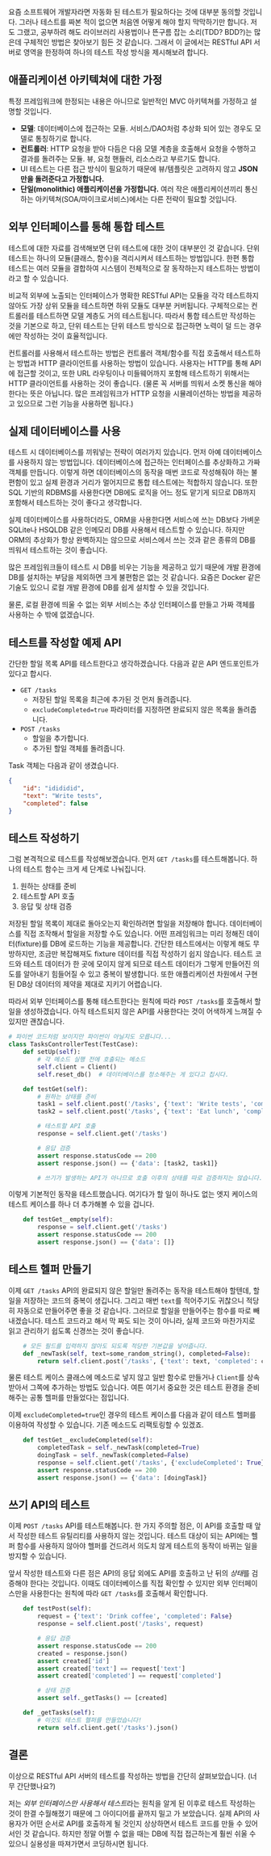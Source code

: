 요즘 소프트웨어 개발자라면 자동화 된 테스트가 필요하다는 것에 대부분 동의할 것입니다. 그러나 테스트를 짜본 적이 없으면 처음엔 어떻게 해야 할지 막막하기만 합니다. 저도 그랬고, 공부하려 해도 라이브러리 사용법이나 뜬구름 잡는 소리(TDD? BDD?)는 많은데 구체적인 방법은 찾아보기 힘든 것 같습니다. 그래서 이 글에서는 RESTful API 서버로 영역을 한정하여 하나의 테스트 작성 방식을 제시해보려 합니다.


## 애플리케이션 아키텍쳐에 대한 가정

특정 프레임워크에 한정되는 내용은 아니므로 일반적인 MVC 아키텍쳐를 가정하고 설명할 것입니다.

* **모델**: 데이터베이스에 접근하는 모듈. 서비스/DAO처럼 추상화 되어 있는 경우도 모델로 통칭하기로 합니다.
* **컨트롤러**: HTTP 요청을 받아 다듬은 다음 모델 계층을 호출해서 요청을 수행하고 결과를 돌려주는 모듈. 뷰, 요청 핸들러, 리소스라고 부르기도 합니다.
* UI 테스트는 다른 접근 방식이 필요하기 때문에 뷰/템플릿은 고려하지 않고 **JSON만을 돌려준다고 가정합니다.**
* **단일(monolithic) 애플리케이션을 가정합니다.** 여러 작은 애플리케이션끼리 통신하는 아키텍쳐(SOA/마이크로서비스)에서는 다른 전략이 필요할 것입니다.


## 외부 인터페이스를 통해 통합 테스트

테스트에 대한 자료를 검색해보면 단위 테스트에 대한 것이 대부분인 것 같습니다. 단위 테스트는 하나의 모듈(클래스, 함수)을 격리시켜서 테스트하는 방법입니다. 한편 통합 테스트는 여러 모듈을 결합하여 시스템이 전체적으로 잘 동작하는지 테스트하는 방법이라고 할 수 있습니다.

비교적 외부에 노출되는 인터페이스가 명확한 RESTful API는 모듈을 각각 테스트하지 않아도 가장 상위 모듈을 테스트하면 하위 모듈도 대부분 커버됩니다. 구체적으로는 컨트롤러를 테스트하면 모델 계층도 거의 테스트됩니다. 따라서 통합 테스트만 작성하는 것을 기본으로 하고, 단위 테스트는 단위 테스트 방식으로 접근하면 노력이 덜 드는 경우에만 작성하는 것이 효율적입니다.

컨트롤러를 사용해서 테스트하는 방법은 컨트롤러 객체/함수를 직접 호출해서 테스트하는 방법과 HTTP 클라이언트를 사용하는 방법이 있습니다. 사용자는 HTTP를 통해 API에 접근할 것이고, 또한 URL 라우팅이나 미들웨어까지 포함해 테스트하기 위해서는 HTTP 클라이언트를 사용하는 것이 좋습니다. (물론 꼭 서버를 띄워서 소켓 통신을 해야 한다는 뜻은 아닙니다. 많은 프레임워크가 HTTP 요청을 시뮬레이션하는 방법을 제공하고 있으므로 그런 기능을 사용하면 됩니다.)


## 실제 데이터베이스를 사용

테스트 시 데이터베이스를 끼워넣는 전략이 여러가지 있습니다. 먼저 아예 데이터베이스를 사용하지 않는 방법입니다. 데이터베이스에 접근하는 인터페이스를 추상화하고 가짜 객체를 만듭니다. 이렇게 하면 데이터베이스의 동작을 매번 코드로 작성해줘야 하는 불편함이 있고 실제 환경과 거리가 멀어지므로 통합 테스트에는 적합하지 않습니다. 또한 SQL 기반의 RDBMS를 사용한다면 DB에도 로직을 어느 정도 맡기게 되므로 DB까지 포함해서 테스트하는 것이 좋다고 생각합니다.

실제 데이터베이스를 사용하더라도, ORM을 사용한다면 서비스에 쓰는 DB보다 가벼운 SQLite나 HSQLDB 같은 인메모리 DB를 사용해서 테스트할 수 있습니다. 하지만 ORM의 추상화가 항상 완벽하지는 않으므로 서비스에서 쓰는 것과 같은 종류의 DB를 띄워서 테스트하는 것이 좋습니다.

많은 프레임워크들이 테스트 시 DB를 비우는 기능을 제공하고 있기 때문에 개발 환경에 DB를 설치하는 부담을 제외하면 크게 불편함은 없는 것 같습니다. 요즘은 Docker 같은 기술도 있으니 로컬 개발 환경에 DB를 쉽게 설치할 수 있을 것입니다.

물론, 로컬 환경에 띄울 수 없는 외부 서비스는 추상 인터페이스를 만들고 가짜 객체를 사용하는 수 밖에 없겠습니다.


## 테스트를 작성할 예제 API

간단한 할일 목록 API를 테스트한다고 생각하겠습니다. 다음과 같은 API 엔드포인트가 있다고 합시다.

* `GET /tasks`
    * 저장된 할일 목록을 최근에 추가된 것 먼저 돌려줍니다.
    * `excludeCompleted=true` 파라미터를 지정하면 완료되지 않은 목록을 돌려줍니다.
* `POST /tasks`
    * 할일을 추가합니다.
    * 추가된 할일 객체를 돌려줍니다.

Task 객체는 다음과 같이 생겼습니다.

```json
{
    "id": "idididid",
    "text": "Write tests",
    "completed": false
}
```


## 테스트 작성하기

그럼 본격적으로 테스트를 작성해보겠습니다. 먼저 `GET /tasks`를 테스트해봅니다. 하나의 테스트 함수는 크게 세 단계로 나눠집니다.

1. 원하는 상태를 준비
2. 테스트할 API 호출
3. 응답 및 상태 검증

저장된 할일 목록이 제대로 돌아오는지 확인하려면 할일을 저장해야 합니다. 데이터베이스를 직접 조작해서 할일을 저장할 수도 있습니다. 어떤 프레임워크는 미리 정해진 데이터(fixture)를 DB에 로드하는 기능을 제공합니다. 간단한 테스트에서는 이렇게 해도 무방하지만, 조금만 복잡해져도 fixture 데이터를 직접 작성하기 쉽지 않습니다. 테스트 코드와 테스트 데이터가 한 곳에 모이지 않게 되므로 테스트 데이터가 그렇게 만들어진 의도를 알아내기 힘들어질 수 있고 중복이 발생합니다. 또한 애플리케이션 차원에서 구현된 DB상 데이터의 제약을 제대로 지키기 어렵습니다.

따라서 외부 인터페이스를 통해 테스트한다는 원칙에 따라 `POST /tasks`를 호출해서 할일을 생성하겠습니다. 아직 테스트되지 않은 API를 사용한다는 것이 어색하게 느껴질 수 있지만 괜찮습니다.

```python
# 파이썬 코드처럼 보이지만 파이썬이 아닐지도 모릅니다...
class TasksControllerTest(TestCase):
    def setUp(self):
        # 각 메소드 실행 전에 호출되는 메소드
        self.client = Client()
        self.reset_db()  # 데이터베이스를 청소해주는 게 있다고 칩시다.

    def testGet(self):
        # 원하는 상태를 준비
        task1 = self.client.post('/tasks', {'text': 'Write tests', 'completed': False}).json()
        task2 = self.client.post('/tasks', {'text': 'Eat lunch', 'completed': True}).json()

        # 테스트할 API 호출
        response = self.client.get('/tasks')

        # 응답 검증
        assert response.statusCode == 200
        assert response.json() == {'data': [task2, task1]}

        # 쓰기가 발생하는 API가 아니므로 호출 이후의 상태를 따로 검증하지는 않습니다.
```

이렇게 기본적인 동작을 테스트했습니다. 여기다가 할 일이 하나도 없는 엣지 케이스의 테스트 케이스를 하나 더 추가해볼 수 있을 겁니다.

```python
    def testGet__empty(self):
        response = self.client.get('/tasks')
        assert response.statusCode == 200
        assert response.json() == {'data': []}
```


## 테스트 헬퍼 만들기

이제 `GET /tasks` API의 완료되지 않은 할일만 돌려주는 동작을 테스트해야 할텐데, 할일을 저장하는 코드의 중복이 생깁니다. 그리고 매번 `text`를 적어주기도 귀찮으니 적당히 자동으로 만들어주면 좋을 것 같습니다. 그러므로 할일을 만들어주는 함수를 따로 빼내겠습니다. 테스트 코드라고 해서 막 짜도 되는 것이 아니라, 실제 코드와 마찬가지로 읽고 관리하기 쉽도록 신경쓰는 것이 좋습니다.

```python
    # 모든 필드를 입력하지 않아도 되도록 적당한 기본값을 넣어줍니다.
    def _newTask(self, text=some_random_string(), completed=False):
        return self.client.post('/tasks', {'text': text, 'completed': completed}).json()
```

물론 테스트 케이스 클래스에 메소드로 넣지 않고 일반 함수로 만들거나 `Client`를 상속받아서 그쪽에 추가하는 방법도 있습니다. 여튼 여기서 중요한 것은 테스트 환경을 준비해주는 공통 헬퍼를 만들었다는 점입니다.

이제 `excludeCompleted=true`인 경우의 테스트 케이스를 다음과 같이 테스트 헬퍼를 이용하여 작성할 수 있습니다. 기존 메소드도 리팩토링할 수 있겠죠.

```python
    def testGet__excludeCompleted(self):
        completedTask = self._newTask(completed=True)
        doingTask = self._newTask(completed=False)
        response = self.client.get('/tasks', {'excludeCompleted': True})
        assert response.statusCode == 200
        assert response.json() == {'data': [doingTask]}
```


## 쓰기 API의 테스트

이제 `POST /tasks` API를 테스트해봅니다. 한 가지 주의할 점은, 이 API를 호출할 때 앞서 작성한 테스트 유틸리티를 사용하지 않는 것입니다. 테스트 대상이 되는 API에는 헬퍼 함수를 사용하지 않아야 헬퍼를 건드려서 의도치 않게 테스트의 동작이 바뀌는 일을 방지할 수 있습니다.

앞서 작성한 테스트와 다른 점은 API의 응답 외에도 API를 호출하고 난 뒤의 *상태*를 검증해야 한다는 것입니다. 이때도 데이터베이스를 직접 확인할 수 있지만 외부 인터페이스만을 사용한다는 원칙에 따라 `GET /tasks`를 호출해서 확인합니다.

```python
    def testPost(self):
        request = {'text': 'Drink coffee', 'completed': False}
        response = self.client.post('/tasks', request)

        # 응답 검증
        assert response.statusCode == 200
        created = response.json()
        assert created['id']
        assert created['text'] == request['text']
        assert created['completed'] == request['completed']

        # 상태 검증
        assert self._getTasks() == [created]

    def _getTasks(self):
        # 이것도 테스트 헬퍼를 만들었습니다!
        return self.client.get('/tasks').json()
```


## 결론

이상으로 RESTful API 서버의 테스트를 작성하는 방법을 간단히 살펴보았습니다. (너무 간단했나요?)

저는 *외부 인터페이스만 사용해서 테스트*라는 원칙을 알게 된 이후로 테스트 작성하는 것이 한결 수월해졌기 때문에 그 아이디어를 끝까지 밀고 가 보았습니다. 실제 API의 사용자가 어떤 순서로 API를 호출하게 될 것인지 상상하면서 테스트 코드를 만들 수 있어서인 것 같습니다. 하지만 정말 어쩔 수 없을 때는 DB에 직접 접근하는게 훨씬 쉬울 수 있으니 실용성을 따져가면서 코딩하시면 됩니다.
